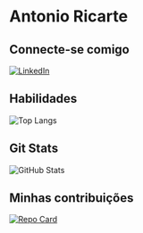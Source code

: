 # Antonio Ricarte

## Connecte-se comigo
[![LinkedIn](https://img.shields.io/badge/LinkedIn-000?style=for-the-badge&logo=linkedin&logoColor=0E76A8)](https://www.linkedin.com/in/antonioricarte/)

## Habilidades
![Top Langs](https://github-readme-stats-git-masterrstaa-rickstaa.vercel.app/api/top-langs/?username=arcnrick&layout=compact&bg_color=000&border_color=30A3DC&title_color=E94D5F&text_color=FFF)

## Git Stats
![GitHub Stats](https://github-readme-stats.vercel.app/api?username=arcnrick&theme=transparent&bg_color=000&border_color=30A3DC&show_icons=true&icon_color=30A3DC&title_color=E94D5F&text_color=FFF)

## Minhas contribuições
[![Repo Card](https://github-readme-stats.vercel.app/api/pin/?username=arcnrick&repo=dio-lab-open-source&bg_color=000&border_color=30A3DC&show_icons=true&icon_color=30A3DC&title_color=E94D5F&text_color=FFF)](https://github.com/arcnrick/dio-lab-open-source)
